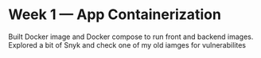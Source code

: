 # Week 1 — App Containerization

Built Docker image and Docker compose to run front and backend images.
Explored a bit of Snyk and check one of my old iamges for vulnerabilites
